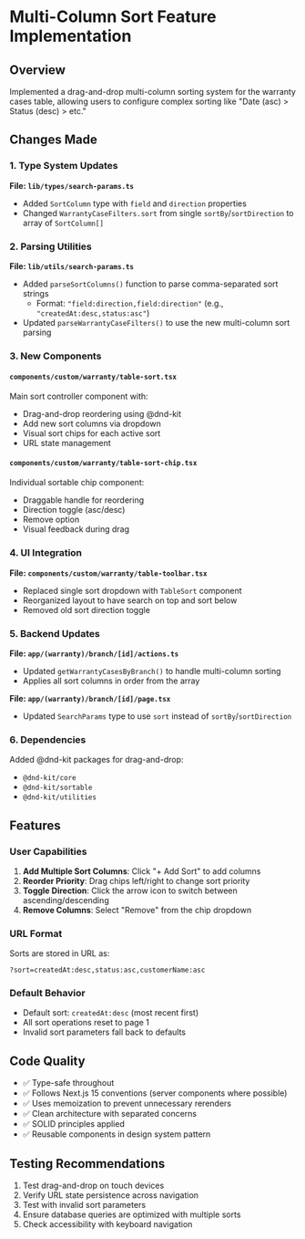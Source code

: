 # Multi-Column Sort Feature Implementation

## Overview
Implemented a drag-and-drop multi-column sorting system for the warranty cases table, allowing users to configure complex sorting like "Date (asc) > Status (desc) > etc."

## Changes Made

### 1. Type System Updates
**File: `lib/types/search-params.ts`**
- Added `SortColumn` type with `field` and `direction` properties
- Changed `WarrantyCaseFilters.sort` from single `sortBy`/`sortDirection` to array of `SortColumn[]`

### 2. Parsing Utilities
**File: `lib/utils/search-params.ts`**
- Added `parseSortColumns()` function to parse comma-separated sort strings
  - Format: `"field:direction,field:direction"` (e.g., `"createdAt:desc,status:asc"`)
- Updated `parseWarrantyCaseFilters()` to use the new multi-column sort parsing

### 3. New Components

#### `components/custom/warranty/table-sort.tsx`
Main sort controller component with:
- Drag-and-drop reordering using @dnd-kit
- Add new sort columns via dropdown
- Visual sort chips for each active sort
- URL state management

#### `components/custom/warranty/table-sort-chip.tsx`
Individual sortable chip component:
- Draggable handle for reordering
- Direction toggle (asc/desc)
- Remove option
- Visual feedback during drag

### 4. UI Integration
**File: `components/custom/warranty/table-toolbar.tsx`**
- Replaced single sort dropdown with `TableSort` component
- Reorganized layout to have search on top and sort below
- Removed old sort direction toggle

### 5. Backend Updates
**File: `app/(warranty)/branch/[id]/actions.ts`**
- Updated `getWarrantyCasesByBranch()` to handle multi-column sorting
- Applies all sort columns in order from the array

**File: `app/(warranty)/branch/[id]/page.tsx`**
- Updated `SearchParams` type to use `sort` instead of `sortBy`/`sortDirection`

### 6. Dependencies
Added @dnd-kit packages for drag-and-drop:
- `@dnd-kit/core`
- `@dnd-kit/sortable`
- `@dnd-kit/utilities`

## Features

### User Capabilities
1. **Add Multiple Sort Columns**: Click "+ Add Sort" to add columns
2. **Reorder Priority**: Drag chips left/right to change sort priority
3. **Toggle Direction**: Click the arrow icon to switch between ascending/descending
4. **Remove Columns**: Select "Remove" from the chip dropdown

### URL Format
Sorts are stored in URL as:
```
?sort=createdAt:desc,status:asc,customerName:asc
```

### Default Behavior
- Default sort: `createdAt:desc` (most recent first)
- All sort operations reset to page 1
- Invalid sort parameters fall back to defaults

## Code Quality
- ✅ Type-safe throughout
- ✅ Follows Next.js 15 conventions (server components where possible)
- ✅ Uses memoization to prevent unnecessary rerenders
- ✅ Clean architecture with separated concerns
- ✅ SOLID principles applied
- ✅ Reusable components in design system pattern

## Testing Recommendations
1. Test drag-and-drop on touch devices
2. Verify URL state persistence across navigation
3. Test with invalid sort parameters
4. Ensure database queries are optimized with multiple sorts
5. Check accessibility with keyboard navigation
